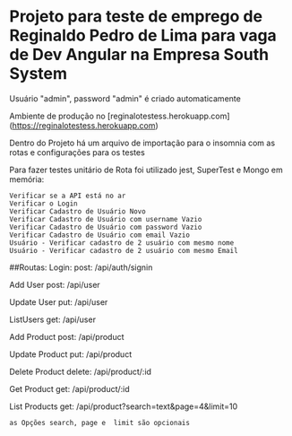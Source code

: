 # Projeto para teste de emprego de Reginaldo Pedro de Lima para vaga de Dev Angular na Empresa South System

Usuário "admin", password "admin" é criado automaticamente

Ambiente de produção no [reginalotestess.herokuapp.com] (https://reginalotestess.herokuapp.com)

Dentro do Projeto há um arquivo de importação para o insomnia com as rotas e configurações para os testes

Para fazer testes unitário de Rota foi utilizado jest, SuperTest e Mongo em memória:

```
Verificar se a API está no ar
Verificar o Login
Verificar Cadastro de Usuário Novo
Verificar Cadastro de Usuário com username Vazio
Verificar Cadastro de Usuário com password Vazio
Verificar Cadastro de Usuário com email Vazio
Usuário - Verificar cadastro de 2 usuário com mesmo nome
Usuário - Verificar cadastro de 2 usuário com mesmo Email
```

##Routas:
Login:
    post: /api/auth/signin

Add User
    post: /api/user

Update User
    put: /api/user

ListUsers
    get: /api/user


Add Product
    post: /api/product

Update Product
    put: /api/product

Delete Product
    delete: /api/product/:id

Get Product
    get: /api/product/:id

List Products
    get: /api/product?search=text&page=4&limit=10
    
    as Opções search, page e  limit são opcionais


